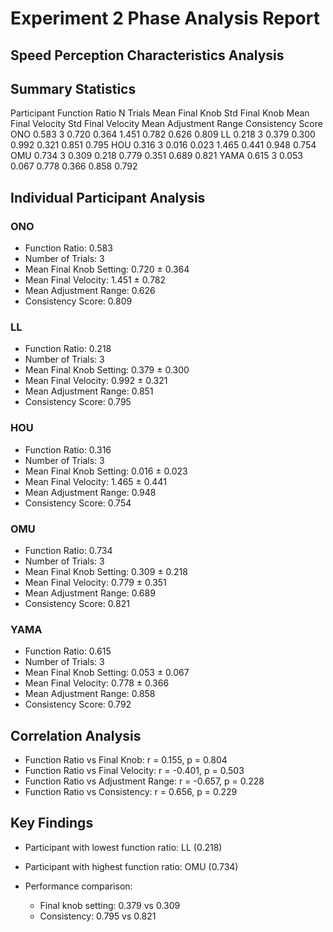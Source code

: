 # Experiment 2 Phase Analysis Report
## Speed Perception Characteristics Analysis

## Summary Statistics

Participant  Function Ratio  N Trials  Mean Final Knob  Std Final Knob  Mean Final Velocity  Std Final Velocity  Mean Adjustment Range  Consistency Score
        ONO           0.583         3            0.720           0.364                1.451               0.782                  0.626              0.809
         LL           0.218         3            0.379           0.300                0.992               0.321                  0.851              0.795
        HOU           0.316         3            0.016           0.023                1.465               0.441                  0.948              0.754
        OMU           0.734         3            0.309           0.218                0.779               0.351                  0.689              0.821
       YAMA           0.615         3            0.053           0.067                0.778               0.366                  0.858              0.792

## Individual Participant Analysis

### ONO
- Function Ratio: 0.583
- Number of Trials: 3
- Mean Final Knob Setting: 0.720 ± 0.364
- Mean Final Velocity: 1.451 ± 0.782
- Mean Adjustment Range: 0.626
- Consistency Score: 0.809

### LL
- Function Ratio: 0.218
- Number of Trials: 3
- Mean Final Knob Setting: 0.379 ± 0.300
- Mean Final Velocity: 0.992 ± 0.321
- Mean Adjustment Range: 0.851
- Consistency Score: 0.795

### HOU
- Function Ratio: 0.316
- Number of Trials: 3
- Mean Final Knob Setting: 0.016 ± 0.023
- Mean Final Velocity: 1.465 ± 0.441
- Mean Adjustment Range: 0.948
- Consistency Score: 0.754

### OMU
- Function Ratio: 0.734
- Number of Trials: 3
- Mean Final Knob Setting: 0.309 ± 0.218
- Mean Final Velocity: 0.779 ± 0.351
- Mean Adjustment Range: 0.689
- Consistency Score: 0.821

### YAMA
- Function Ratio: 0.615
- Number of Trials: 3
- Mean Final Knob Setting: 0.053 ± 0.067
- Mean Final Velocity: 0.778 ± 0.366
- Mean Adjustment Range: 0.858
- Consistency Score: 0.792

## Correlation Analysis

- Function Ratio vs Final Knob: r = 0.155, p = 0.804
- Function Ratio vs Final Velocity: r = -0.401, p = 0.503
- Function Ratio vs Adjustment Range: r = -0.657, p = 0.228
- Function Ratio vs Consistency: r = 0.656, p = 0.229

## Key Findings

- Participant with lowest function ratio: LL (0.218)
- Participant with highest function ratio: OMU (0.734)

- Performance comparison:
  - Final knob setting: 0.379 vs 0.309
  - Consistency: 0.795 vs 0.821
